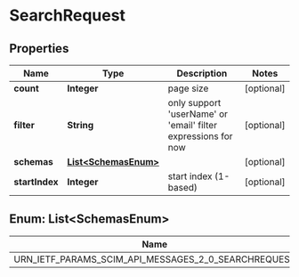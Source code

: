 

# SearchRequest


## Properties

| Name | Type | Description | Notes |
|------------ | ------------- | ------------- | -------------|
|**count** | **Integer** | page size |  [optional] |
|**filter** | **String** | only support &#39;userName&#39; or &#39;email&#39; filter expressions for now |  [optional] |
|**schemas** | [**List&lt;SchemasEnum&gt;**](#List&lt;SchemasEnum&gt;) |  |  [optional] |
|**startIndex** | **Integer** | start index (1-based) |  [optional] |



## Enum: List&lt;SchemasEnum&gt;

| Name | Value |
|---- | -----|
| URN_IETF_PARAMS_SCIM_API_MESSAGES_2_0_SEARCHREQUEST | &quot;urn:ietf:params:scim:api:messages:2.0:SearchRequest&quot; |



